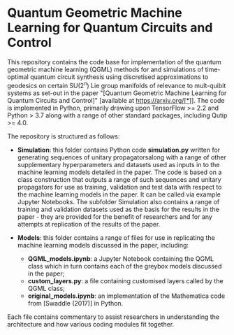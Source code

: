 
# Quantum Geometric Machine Learning for Quantum Circuits and Control

This repository contains the code base for implementation of the quantum geometric machine learning (QGML) methods for and simulations of time-optimal quantum circuit synthesis using discretised approximations to geodesics on certain SU($2^n$) Lie group manifolds of relevance to mult-quibit systems as set-out in the paper "[Quantum Geometric Machine Learning for Quantum Circuits and Control]" [available at https://arxiv.org/[*]]. The code is implemented in Python, primarily drawing upon TensorFlow >= 2.2 and Python > 3.7 along with a range of other standard packages, including Qutip >= 4.0. 

The repository is structured as follows:

* <b>Simulation</b>: this folder contains Python code <b>simulation.py</b> written for generating sequences of unitary propagatorsalong with a range of other supplementary hyperparameters and datasets used as inputs in to the machine learning models detailed in the paper. The code is based on a class construction that outputs a range of such sequences and unitary propagators for use as training, validation and test data with respect to the machine learning models in the paper. It can be called via example Jupyter Notebooks. The subfolder Simulation also contains a range of training and validation datasets used as the basis for the results in the paper - they are provided for the benefit of researchers and for any attempts at replication of the results of the paper.

* <b>Models</b>: this folder contains a range of files for use in replicating the machine learning models discussed in the paper, including:
    * <b>QGML_models.ipynb</b>: a Jupyter Notebook containing the QGML class which in turn contains each of the greybox models discussed in the paper;
    * <b>custom_layers.py</b>: a file containing customised layers called by the QGML class;
    * <b>original_models.ipynb</b>: an implementation of the Mathematica code from [Swaddle (2017)] in Python.
    
Each file contains commentary to assist researchers in understanding the architecture and how various coding modules fit together.
    
